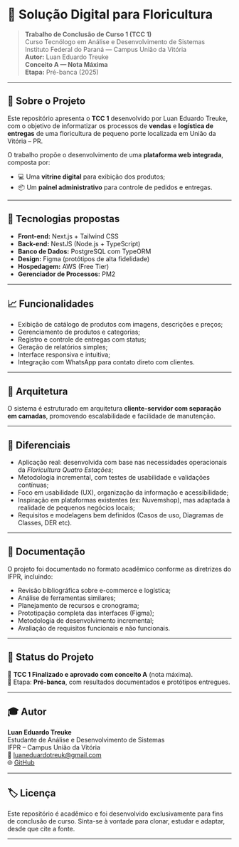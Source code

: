 # 💐 Solução Digital para Floricultura

> **Trabalho de Conclusão de Curso 1 (TCC 1)**  
> Curso Tecnólogo em Análise e Desenvolvimento de Sistemas  
> Instituto Federal do Paraná — Campus União da Vitória  
> **Autor:** Luan Eduardo Treuke  
> **Conceito A — Nota Máxima**  
> **Etapa:** Pré-banca (2025)

---

## 📘 Sobre o Projeto

Este repositório apresenta o **TCC 1** desenvolvido por Luan Eduardo Treuke, com o objetivo de informatizar os processos de **vendas** e **logística de entregas** de uma floricultura de pequeno porte localizada em União da Vitória – PR.

O trabalho propõe o desenvolvimento de uma **plataforma web integrada**, composta por:

- 💻 Uma **vitrine digital** para exibição dos produtos;
- 📦 Um **painel administrativo** para controle de pedidos e entregas.

---

## 🚀 Tecnologias propostas

- **Front-end:** Next.js + Tailwind CSS
- **Back-end:** NestJS (Node.js + TypeScript)
- **Banco de Dados:** PostgreSQL com TypeORM
- **Design:** Figma (protótipos de alta fidelidade)
- **Hospedagem:** AWS (Free Tier)
- **Gerenciador de Processos:** PM2

---

## 📈 Funcionalidades

- Exibição de catálogo de produtos com imagens, descrições e preços;
- Gerenciamento de produtos e categorias;
- Registro e controle de entregas com status;
- Geração de relatórios simples;
- Interface responsiva e intuitiva;
- Integração com WhatsApp para contato direto com clientes.

---

## 🧩 Arquitetura

O sistema é estruturado em arquitetura **cliente-servidor com separação em camadas**, promovendo escalabilidade e facilidade de manutenção.

---

## 📌 Diferenciais

- Aplicação real: desenvolvida com base nas necessidades operacionais da *Floricultura Quatro Estações*;
- Metodologia incremental, com testes de usabilidade e validações contínuas;
- Foco em usabilidade (UX), organização da informação e acessibilidade;
- Inspiração em plataformas existentes (ex: Nuvemshop), mas adaptada à realidade de pequenos negócios locais;
- Requisitos e modelagens bem definidos (Casos de uso, Diagramas de Classes, DER etc).

---

## 📝 Documentação

O projeto foi documentado no formato acadêmico conforme as diretrizes do IFPR, incluindo:

- Revisão bibliográfica sobre e-commerce e logística;
- Análise de ferramentas similares;
- Planejamento de recursos e cronograma;
- Prototipação completa das interfaces (Figma);
- Metodologia de desenvolvimento incremental;
- Avaliação de requisitos funcionais e não funcionais.

---

## 📄 Status do Projeto

📌 **TCC 1 Finalizado e aprovado com conceito A** (nota máxima).  
📍 Etapa: **Pré-banca**, com resultados documentados e protótipos entregues.

---

## 🎓 Autor

**Luan Eduardo Treuke**  
Estudante de Análise e Desenvolvimento de Sistemas  
IFPR – Campus União da Vitória  
📧 luaneduardotreuk@gmail.com  
🌐 [GitHub](https://github.com/LuanTreuke)

---

## 🏷️ Licença

Este repositório é acadêmico e foi desenvolvido exclusivamente para fins de conclusão de curso. Sinta-se à vontade para clonar, estudar e adaptar, desde que cite a fonte.

---

